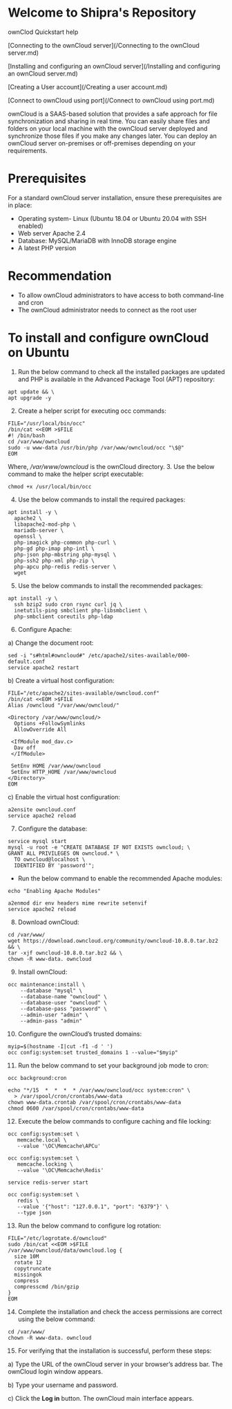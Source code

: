 # Welcome to Shipra's Repository
ownClod Quickstart help

[Connecting to the ownCloud server](/Connecting to the ownCloud server.md)

[Installing and configuring an ownCloud server](/Installing and configuring an ownCloud server.md)

[Creating a User account](/Creating a user account.md)

[Connect to ownCloud using port](/Connect to ownCloud using port.md)

ownCloud is a SAAS-based solution that provides a safe approach for file synchronization and sharing in real time. You can easily share files and folders on your local machine with the ownCloud server deployed and synchronize those files if you make any changes later. 
You can deploy an ownCloud server on-premises or off-premises depending on your requirements.
# Prerequisites
For a standard ownCloud server installation, ensure these prerequisites are in place: 
* Operating system- Linux (Ubuntu 18.04 or Ubuntu 20.04 with SSH enabled)
* Web server Apache 2.4
* Database: MySQL/MariaDB with InnoDB storage engine
* A latest PHP version 

# Recommendation
 * To allow ownCloud administrators to have access to both command-line and cron
 * The ownCloud administrator needs to connect as the root user

# To install and configure ownCloud on Ubuntu
1. Run the below command to check all the installed packages are updated and PHP is available in the Advanced Package Tool (APT) repository:

```
apt update && \
apt upgrade -y
```

2. Create a helper script for executing occ commands:

```
FILE="/usr/local/bin/occ"
/bin/cat <<EOM >$FILE
#! /bin/bash
cd /var/www/owncloud
sudo -u www-data /usr/bin/php /var/www/owncloud/occ "\$@"
EOM
```

Where, _/var/www/owncloud_ is the ownCloud directory.
3. Use the below command to make the helper script executable:

```
chmod +x /usr/local/bin/occ
```

4. Use the below commands to install the required packages:
```
apt install -y \
  apache2 \
  libapache2-mod-php \
  mariadb-server \
  openssl \
  php-imagick php-common php-curl \
  php-gd php-imap php-intl \
  php-json php-mbstring php-mysql \
  php-ssh2 php-xml php-zip \
  php-apcu php-redis redis-server \
  wget
```

5. Use the below commands to install the recommended packages:

```
apt install -y \
  ssh bzip2 sudo cron rsync curl jq \
  inetutils-ping smbclient php-libsmbclient \
  php-smbclient coreutils php-ldap
```

6. Configure Apache:

a) Change the document root:

```
sed -i "s#html#owncloud#" /etc/apache2/sites-available/000-default.conf
service apache2 restart
```

b) Create a virtual host configuration:

```
FILE="/etc/apache2/sites-available/owncloud.conf"
/bin/cat <<EOM >$FILE
Alias /owncloud "/var/www/owncloud/"

<Directory /var/www/owncloud/>
  Options +FollowSymlinks
  AllowOverride All

 <IfModule mod_dav.c>
  Dav off
 </IfModule>

 SetEnv HOME /var/www/owncloud
 SetEnv HTTP_HOME /var/www/owncloud
</Directory>
EOM
```

c) Enable the virtual host configuration:

```
a2ensite owncloud.conf
service apache2 reload
```

7. Configure the database:

```
service mysql start
mysql -u root -e "CREATE DATABASE IF NOT EXISTS owncloud; \
GRANT ALL PRIVILEGES ON owncloud.* \
  TO owncloud@localhost \
  IDENTIFIED BY 'password'";
 ```
  
* Run the below command to enable the recommended Apache modules:

```
echo "Enabling Apache Modules"

a2enmod dir env headers mime rewrite setenvif
service apache2 reload
```

8. Download ownCloud:

```
cd /var/www/
wget https://download.owncloud.org/community/owncloud-10.8.0.tar.bz2 && \
tar -xjf owncloud-10.8.0.tar.bz2 && \
chown -R www-data. owncloud
```

9. Install ownCloud:

```
occ maintenance:install \
    --database "mysql" \
    --database-name "owncloud" \
    --database-user "owncloud" \
    --database-pass "password" \
    --admin-user "admin" \
    --admin-pass "admin"
```
    
10. Configure the ownCloud’s trusted domains:

```
myip=$(hostname -I|cut -f1 -d ' ')
occ config:system:set trusted_domains 1 --value="$myip"
```

11. Run the below command to set your background job mode to cron:

```
occ background:cron

echo "*/15  *  *  *  * /var/www/owncloud/occ system:cron" \
  > /var/spool/cron/crontabs/www-data
chown www-data.crontab /var/spool/cron/crontabs/www-data
chmod 0600 /var/spool/cron/crontabs/www-data
```

12. Execute the below commands to configure caching and file locking:

```
occ config:system:set \
   memcache.local \
   --value '\OC\Memcache\APCu'

occ config:system:set \
   memcache.locking \
   --value '\OC\Memcache\Redis'

service redis-server start

occ config:system:set \
   redis \
   --value '{"host": "127.0.0.1", "port": "6379"}' \
   --type json
```
   
13. Run the below command to configure log rotation:

```
FILE="/etc/logrotate.d/owncloud"
sudo /bin/cat <<EOM >$FILE
/var/www/owncloud/data/owncloud.log {
  size 10M
  rotate 12
  copytruncate
  missingok
  compress
  compresscmd /bin/gzip
}
EOM
```

14. Complete the installation and check the access permissions are correct using the below command:

```
cd /var/www/
chown -R www-data. owncloud
```

15. For verifying that the installation is successful, perform these steps:

a) Type the URL of the ownCloud server in your browser’s address bar. The ownCloud login window appears.

b) Type your username and password.

c) Click the **Log in** button. The ownCloud main interface appears.
